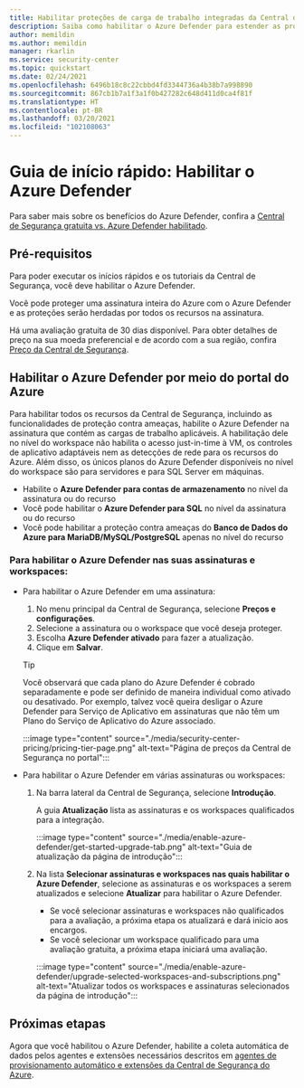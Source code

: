```yaml
---
title: Habilitar proteções de carga de trabalho integradas da Central de Segurança do Azure
description: Saiba como habilitar o Azure Defender para estender as proteções da Central de Segurança do Azure para os seus recursos híbridos e de várias nuvens
author: memildin
ms.author: memildin
manager: rkarlin
ms.service: security-center
ms.topic: quickstart
ms.date: 02/24/2021
ms.openlocfilehash: 6496b18c8c22cbbd4fd3344736a4b38b7a998890
ms.sourcegitcommit: 867cb1b7a1f3a1f0b427282c648d411d0ca4f81f
ms.translationtype: HT
ms.contentlocale: pt-BR
ms.lasthandoff: 03/20/2021
ms.locfileid: "102108063"
---
```

# <a name="quickstart-enable-azure-defender"></a>Guia de início rápido: Habilitar o Azure Defender

Para saber mais sobre os benefícios do Azure Defender, confira a [Central de Segurança gratuita vs. Azure Defender habilitado](security-center-pricing.md).

## <a name="prerequisites"></a>Pré-requisitos

Para poder executar os inícios rápidos e os tutoriais da Central de Segurança, você deve habilitar o Azure Defender. 

Você pode proteger uma assinatura inteira do Azure com o Azure Defender e as proteções serão herdadas por todos os recursos na assinatura.

Há uma avaliação gratuita de 30 dias disponível. Para obter detalhes de preço na sua moeda preferencial e de acordo com a sua região, confira [Preço da Central de Segurança](https://azure.microsoft.com/pricing/details/security-center/).

## <a name="enable-azure-defender-from-the-azure-portal"></a>Habilitar o Azure Defender por meio do portal do Azure

Para habilitar todos os recursos da Central de Segurança, incluindo as funcionalidades de proteção contra ameaças, habilite o Azure Defender na assinatura que contém as cargas de trabalho aplicáveis. A habilitação dele no nível do workspace não habilita o acesso just-in-time à VM, os controles de aplicativo adaptáveis nem as detecções de rede para os recursos do Azure. Além disso, os únicos planos do Azure Defender disponíveis no nível do workspace são para servidores e para SQL Server em máquinas.

- Habilite o **Azure Defender para contas de armazenamento** no nível da assinatura ou do recurso
- Você pode habilitar o **Azure Defender para SQL** no nível da assinatura ou do recurso
- Você pode habilitar a proteção contra ameaças do **Banco de Dados do Azure para MariaDB/MySQL/PostgreSQL** apenas no nível do recurso

### <a name="to-enable-azure-defender-on-your-subscriptions-and-workspaces"></a>Para habilitar o Azure Defender nas suas assinaturas e workspaces:

- Para habilitar o Azure Defender em uma assinatura:

    1. No menu principal da Central de Segurança, selecione **Preços e configurações**.
    1. Selecione a assinatura ou o workspace que você deseja proteger.
    1. Escolha **Azure Defender ativado** para fazer a atualização.
    1. Clique em **Salvar**.

    > [!TIP]
    > Você observará que cada plano do Azure Defender é cobrado separadamente e pode ser definido de maneira individual como ativado ou desativado. Por exemplo, talvez você queira desligar o Azure Defender para Serviço de Aplicativo em assinaturas que não têm um Plano do Serviço de Aplicativo do Azure associado. 

    :::image type="content" source="./media/security-center-pricing/pricing-tier-page.png" alt-text="Página de preços da Central de Segurança no portal":::

- Para habilitar o Azure Defender em várias assinaturas ou workspaces:

    1. Na barra lateral da Central de Segurança, selecione **Introdução**.

        A guia **Atualização** lista as assinaturas e os workspaces qualificados para a integração.

        :::image type="content" source="./media/enable-azure-defender/get-started-upgrade-tab.png" alt-text="Guia de atualização da página de introdução"::: 

    1. Na lista **Selecionar assinaturas e workspaces nas quais habilitar o Azure Defender**, selecione as assinaturas e os workspaces a serem atualizados e selecione **Atualizar** para habilitar o Azure Defender.

       - Se você selecionar assinaturas e workspaces não qualificados para a avaliação, a próxima etapa os atualizará e dará inicio aos encargos.
       - Se você selecionar um workspace qualificado para uma avaliação gratuita, a próxima etapa iniciará uma avaliação.

        :::image type="content" source="./media/enable-azure-defender/upgrade-selected-workspaces-and-subscriptions.png" alt-text="Atualizar todos os workspaces e assinaturas selecionados da página de introdução":::


## <a name="next-steps"></a>Próximas etapas

Agora que você habilitou o Azure Defender, habilite a coleta automática de dados pelos agentes e extensões necessários descritos em [agentes de provisionamento automático e extensões da Central de Segurança do Azure](security-center-enable-data-collection.md).